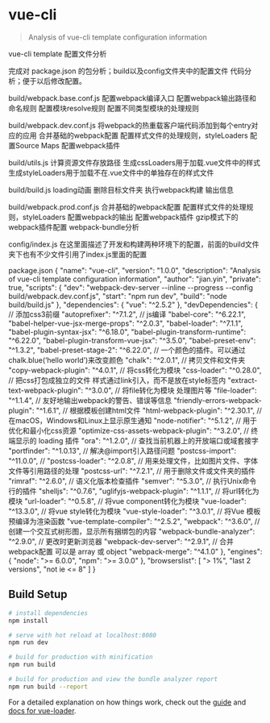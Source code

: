 # vue-cli

> Analysis of vue-cli template configuration information

vue-cli template 配置文件分析

完成对 package.json 的包分析；build以及config文件夹中的配置文件 代码分析；便于以后修改配置。

build/webpack.base.conf.js
	配置webpack编译入口
	配置webpack输出路径和命名规则
	配置模块resolve规则
	配置不同类型模块的处理规则

build/webpack.dev.conf.js
	将webpack的热重载客户端代码添加到每个entry对应的应用
	合并基础的webpack配置
	配置样式文件的处理规则，styleLoaders
	配置Source Maps
	配置webpack插件

build/utils.js
	计算资源文件存放路径 
	生成cssLoaders用于加载.vue文件中的样式 
	生成styleLoaders用于加载不在.vue文件中的单独存在的样式文件

build/build.js
	loading动画
	删除目标文件夹
	执行webpack构建
	输出信息

build/webpack.prod.conf.js
	合并基础的webpack配置
	配置样式文件的处理规则，styleLoaders
	配置webpack的输出
	配置webpack插件
	gzip模式下的webpack插件配置
	webpack-bundle分析

config/index.js
	在这里面描述了开发和构建两种环境下的配置，前面的build文件夹下也有不少文件引用了index.js里面的配置

package.json
{
  "name": "vue-cli",
  "version": "1.0.0",
  "description": "Analysis of vue-cli template configuration information",
  "author": "jian.yin",
  "private": true,
  "scripts": {
    "dev": "webpack-dev-server --inline --progress --config build/webpack.dev.conf.js",
    "start": "npm run dev",
    "build": "node build/build.js"
  },
  "dependencies": {
    "vue": "^2.5.2"
  },
  "devDependencies": {
    // 添加css3前缀
    "autoprefixer": "^7.1.2",
    // js编译
    "babel-core": "^6.22.1",
    "babel-helper-vue-jsx-merge-props": "^2.0.3",
    "babel-loader": "^7.1.1",
    "babel-plugin-syntax-jsx": "^6.18.0",
    "babel-plugin-transform-runtime": "^6.22.0",
    "babel-plugin-transform-vue-jsx": "^3.5.0",
    "babel-preset-env": "^1.3.2",
    "babel-preset-stage-2": "^6.22.0",
    // 一个颜色的插件。可以通过chalk.blue(‘hello world’)来改变颜色
    "chalk": "^2.0.1",
    // 拷贝文件和文件夹
    "copy-webpack-plugin": "^4.0.1",
    // 将css转化为模块
    "css-loader": "^0.28.0",
    // 把css打包成独立的文件 样式通过link引入，而不是放在style标签内
    "extract-text-webpack-plugin": "^3.0.0",
    // 将file转化为模块 处理图片等
    "file-loader": "^1.1.4",
    // 友好地输出webpack的警告、错误等信息
    "friendly-errors-webpack-plugin": "^1.6.1",
    // 根据模板创建html文件
    "html-webpack-plugin": "^2.30.1",
    // 在macOS，Windows和Linux上显示原生通知
    "node-notifier": "^5.1.2",
    // 用于优化和最小化css资源
    "optimize-css-assets-webpack-plugin": "^3.2.0",
    // 终端显示的 loading 插件
    "ora": "^1.2.0",
    // 查找当前机器上的开放端口或域套接字
    "portfinder": "^1.0.13",
    // 解决@import引入路径问题
    "postcss-import": "^11.0.0",
    // 
    "postcss-loader": "^2.0.8",
    // 用来处理文件，比如图片文件、字体文件等引用路径的处理
    "postcss-url": "^7.2.1",
    // 用于删除文件或文件夹的插件
    "rimraf": "^2.6.0",
    // 语义化版本检查插件
    "semver": "^5.3.0",
    // 执行Unix命令行的插件
    "shelljs": "^0.7.6",
    "uglifyjs-webpack-plugin": "^1.1.1",
    // 将url转化为模块
    "url-loader": "^0.5.8",
    // 将vue component转化为模块
    "vue-loader": "^13.3.0",
    // 将vue style转化为模块
    "vue-style-loader": "^3.0.1",
    // 将Vue 模板预编译为渲染函数
    "vue-template-compiler": "^2.5.2",
    "webpack": "^3.6.0",
    // 创建一个交互式树形图，显示所有捆绑包的内容
    "webpack-bundle-analyzer": "^2.9.0",
    // 更改时更新浏览器
    "webpack-dev-server": "^2.9.1",
    // 合并webpack配置 可以是 array 或 object
    "webpack-merge": "^4.1.0"
  },
  "engines": {
    "node": ">= 6.0.0",
    "npm": ">= 3.0.0"
  },
  "browserslist": [
    "> 1%",
    "last 2 versions",
    "not ie <= 8"
  ]
}


## Build Setup

``` bash
# install dependencies
npm install

# serve with hot reload at localhost:8080
npm run dev

# build for production with minification
npm run build

# build for production and view the bundle analyzer report
npm run build --report
```

For a detailed explanation on how things work, check out the [guide](http://vuejs-templates.github.io/webpack/) and [docs for vue-loader](http://vuejs.github.io/vue-loader).
